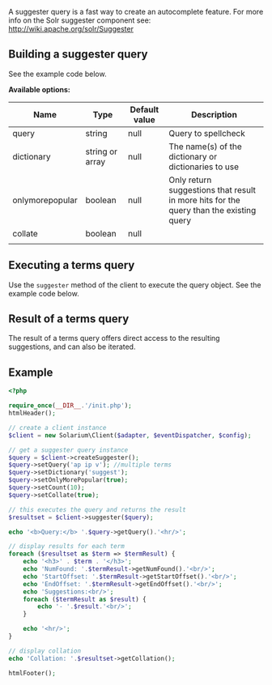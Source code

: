 A suggester query is a fast way to create an autocomplete feature. For more info on the Solr suggester component see: <http://wiki.apache.org/solr/Suggester>

Building a suggester query
--------------------------

See the example code below.

**Available options:**

| Name            | Type             | Default value | Description                                                                            |
|-----------------|------------------|---------------|----------------------------------------------------------------------------------------|
| query           | string           | null          | Query to spellcheck                                                                    |
| dictionary      | string or array  | null          | The name(s) of the dictionary or dictionaries to use                                                      |
| onlymorepopular | boolean          | null          | Only return suggestions that result in more hits for the query than the existing query |
| collate         | boolean          | null          |                                                                                        |
||

Executing a terms query
-----------------------

Use the `suggester` method of the client to execute the query object. See the example code below.

Result of a terms query
-----------------------

The result of a terms query offers direct access to the resulting suggestions, and can also be iterated.

Example
-------

```php
<?php

require_once(__DIR__.'/init.php');
htmlHeader();

// create a client instance
$client = new Solarium\Client($adapter, $eventDispatcher, $config);

// get a suggester query instance
$query = $client->createSuggester();
$query->setQuery('ap ip v'); //multiple terms
$query->setDictionary('suggest');
$query->setOnlyMorePopular(true);
$query->setCount(10);
$query->setCollate(true);

// this executes the query and returns the result
$resultset = $client->suggester($query);

echo '<b>Query:</b> '.$query->getQuery().'<hr/>';

// display results for each term
foreach ($resultset as $term => $termResult) {
    echo '<h3>' . $term . '</h3>';
    echo 'NumFound: '.$termResult->getNumFound().'<br/>';
    echo 'StartOffset: '.$termResult->getStartOffset().'<br/>';
    echo 'EndOffset: '.$termResult->getEndOffset().'<br/>';
    echo 'Suggestions:<br/>';
    foreach ($termResult as $result) {
        echo '- '.$result.'<br/>';
    }

    echo '<hr/>';
}

// display collation
echo 'Collation: '.$resultset->getCollation();

htmlFooter();

```
